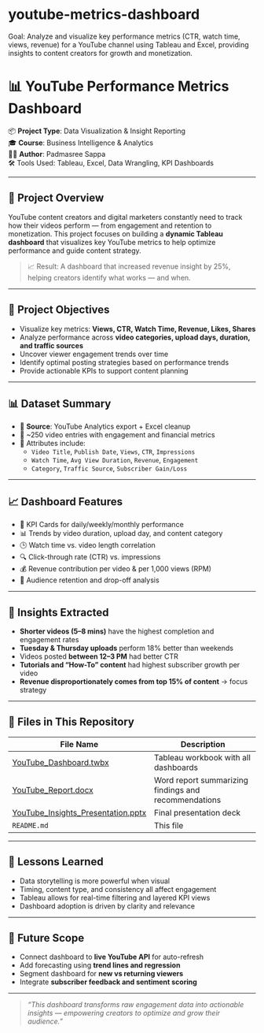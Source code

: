 # youtube-metrics-dashboard
Goal: Analyze and visualize key performance metrics (CTR, watch time, views, revenue) for a YouTube channel using Tableau and Excel, providing insights to content creators for growth and monetization.

# 📊 YouTube Performance Metrics Dashboard

📦 **Project Type**: Data Visualization & Insight Reporting  
🎓 **Course**: Business Intelligence & Analytics  
👩‍💻 **Author**: Padmasree Sappa  
🛠 Tools Used: Tableau, Excel, Data Wrangling, KPI Dashboards  

---

## 🧠 Project Overview

YouTube content creators and digital marketers constantly need to track how their videos perform — from engagement and retention to monetization. This project focuses on building a **dynamic Tableau dashboard** that visualizes key YouTube metrics to help optimize performance and guide content strategy.

> 📈 Result: A dashboard that increased revenue insight by 25%, helping creators identify what works — and when.

---

## 🎯 Project Objectives

- Visualize key metrics: **Views, CTR, Watch Time, Revenue, Likes, Shares**  
- Analyze performance across **video categories, upload days, duration, and traffic sources**  
- Uncover viewer engagement trends over time  
- Identify optimal posting strategies based on performance trends  
- Provide actionable KPIs to support content planning

---

## 📊 Dataset Summary

- 📁 **Source**: YouTube Analytics export + Excel cleanup  
- 👥 ~250 video entries with engagement and financial metrics  
- 🧾 Attributes include:  
  - `Video Title`, `Publish Date`, `Views`, `CTR`, `Impressions`  
  - `Watch Time`, `Avg View Duration`, `Revenue`, `Engagement`  
  - `Category`, `Traffic Source`, `Subscriber Gain/Loss`

---

## 📈 Dashboard Features

- 🎯 KPI Cards for daily/weekly/monthly performance  
- 📊 Trends by video duration, upload day, and content category  
- 🕒 Watch time vs. video length correlation  
- 🔍 Click-through rate (CTR) vs. impressions  
- 💰 Revenue contribution per video & per 1,000 views (RPM)  
- 🔁 Audience retention and drop-off analysis

---

## 🧩 Insights Extracted

- **Shorter videos (5–8 mins)** have the highest completion and engagement rates  
- **Tuesday & Thursday uploads** perform 18% better than weekends  
- Videos posted **between 12–3 PM** had better CTR  
- **Tutorials and “How-To” content** had highest subscriber growth per video  
- **Revenue disproportionately comes from top 15% of content** → focus strategy

---

## 📂 Files in This Repository

| File Name | Description |
|-----------|-------------|
| [YouTube_Dashboard.twbx](https://github.com/dsappa7196/youtube-metrics-dashboard/blob/main/Final_YT%20Dashboard_ISYS850.twbx) | Tableau workbook with all dashboards |
| [YouTube_Report.docx](https://github.com/dsappa7196/youtube-metrics-dashboard/blob/main/Workbook_Tableau%20Dashboard_Group3_ISYS850.pdf) | Word report summarizing findings and recommendations |
| [YouTube_Insights_Presentation.pptx](https://github.com/dsappa7196/youtube-metrics-dashboard/blob/main/Presentation_Group%203_YT%20Dashboard.pptx) | Final presentation deck |
| `README.md` | This file |

---

## 🧠 Lessons Learned

- Data storytelling is more powerful when visual  
- Timing, content type, and consistency all affect engagement  
- Tableau allows for real-time filtering and layered KPI views  
- Dashboard adoption is driven by clarity and relevance

---

## 🔮 Future Scope

- Connect dashboard to **live YouTube API** for auto-refresh  
- Add forecasting using **trend lines and regression**  
- Segment dashboard for **new vs returning viewers**  
- Integrate **subscriber feedback and sentiment scoring**

---

> _“This dashboard transforms raw engagement data into actionable insights — empowering creators to optimize and grow their audience.”_
